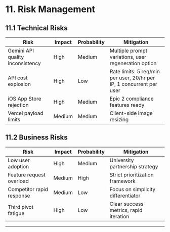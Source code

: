 # 11. Risk Management

## 11.1 Technical Risks

| Risk | Impact | Probability | Mitigation |
|------|--------|-------------|------------|
| Gemini API quality inconsistency | High | Medium | Multiple prompt variations, user regeneration option |
| API cost explosion | High | Low | Rate limits: 5 req/min per user, 20/hr per IP, 1 concurrent per user |
| iOS App Store rejection | High | Medium | Epic 2 compliance features ready |
| Vercel payload limits | Medium | Medium | Client-side image resizing |

## 11.2 Business Risks

| Risk | Impact | Probability | Mitigation |
|------|--------|-------------|------------|
| Low user adoption | High | Medium | University partnership strategy |
| Feature request overload | Medium | High | Strict prioritization framework |
| Competitor rapid response | Medium | Low | Focus on simplicity differentiator |
| Third pivot fatigue | High | Low | Clear success metrics, rapid iteration |

---
